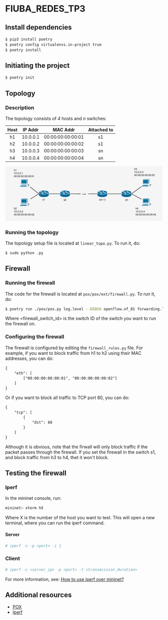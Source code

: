 # FIUBA_REDES_TP3

## Install dependencies
```bash
$ pip3 install poetry
$ poetry config virtualenvs.in-project true
$ poetry install
```

## Initiating the project
```bash
$ poetry init
```

## Topology
### Description
The topology consists of *4* hosts and *n* switches:

| Host | IP Addr  |     MAC Addr      |  Attached to  |
|:----:|:--------:|:-----------------:|:-------------:|
|  h1  | 10.0.0.1 | 00:00:00:00:00:01 |      s1       |
|  h2  | 10.0.0.2 | 00:00:00:00:00:02 |      s1       |
|  h3  | 10.0.0.3 | 00:00:00:00:00:03 |      sn       |
|  h4  | 10.0.0.4 | 00:00:00:00:00:04 |      sn       |

![topology](resources/topology.png)


### Running the topology
The topology setup file is located at `linear_topo.py`. To run it, do:
```bash
$ sudo python .py
```

## Firewall
### Running the firewall
The code for the firewall is located at `pox/pox/ext/firewall.py`.
To run it, do:
```bash
$ poetry run ./pox/pox.py log.level --DEBUG openflow.of_01 forwarding.l2_learning firewall -f <firewall_switch_id>
```
Where <firewall_switch_id> is the switch ID of the switch you want to run the firewall on.

### Configuring the firewall
The firewall is configured by editing the `firewall_rules.py` file.
For example, if you want to block traffic from h1 to h2 using their
MAC addresses, you can do:
```
{
    "eth": [
        ["00:00:00:00:00:01", "00:00:00:00:00:02"]
    ]
}
```
Or if you want to block all traffic to TCP port 80, you can do:
```
{
    "tcp": [
        {
            "dst": 80
        }
    ]
}
```

Although it is obvious, note that the firwall will only block traffic
if the packet passes through the firewall. If you set the firewall in
the switch s1, and block traffic from h3 to h4, thet it won't block.

## Testing the firewall
### Iperf
In the mininet console, run:
```bash
mininet> xterm hX
```
Where X is the number of the host you want to test. This will open a
new terminal, where you can run the iperf command.
#### Server
```bash
# iperf -s -p <port> -i 1
```
### Client
```bash
# iperf -c <server_ip> -p <port> -t <transmission_duration>
```
For more information, see: [How to use iperf over mininet?](http://csie.nqu.edu.tw/smallko/sdn/iperf_mininet.htm)

## Additional resources
- [POX](https://noxrepo.github.io/pox-doc/html/)
- [Iperf](https://iperf.fr/)




